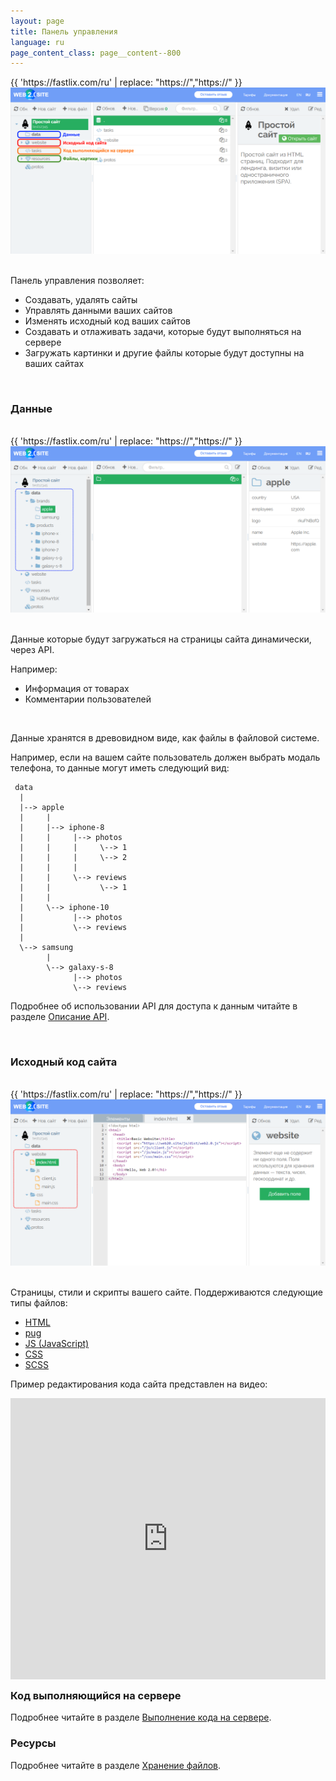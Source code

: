 ```yaml
---
layout: page
title: Панель управления
language: ru
page_content_class: page__content--800
---
```



<div class="safari">
    <div class="safari__header">
        <div class="safari__buttons">
            <div class="safari__button safari__button--red"></div>
            <div class="safari__button safari__button--orange"></div>
            <div class="safari__button safari__button--green"></div>
        </div>
        <div class="safari__address_bar">
            <div class="safari__url">{{ 'https://fastlix.com/ru' | replace: "https://","<span class='safari__url__https'>https://</span>" }}</div>
        </div>
    </div>
    <img class="safari__img" src="/images/docs/dashboard/intro-ru.png" />
</div>

<br>

Панель управления позволяет:
- Создавать, удалять сайты
- Управлять данными ваших сайтов
- Изменять исходный код ваших сайтов
- Создавать и отлаживать задачи, которые будут выполняться на сервере
- Загружать картинки и другие файлы которые будут доступны на ваших сайтах

<br>

### Данные



<br>

<div class="safari">
    <div class="safari__header">
        <div class="safari__buttons">
            <div class="safari__button safari__button--red"></div>
            <div class="safari__button safari__button--orange"></div>
            <div class="safari__button safari__button--green"></div>
        </div>
        <div class="safari__address_bar">
            <div class="safari__url">{{ 'https://fastlix.com/ru' | replace: "https://","<span class='safari__url__https'>https://</span>" }}</div>
        </div>
    </div>
    <img class="safari__img" src="/images/docs/dashboard/data-ru.png" />
</div>

<br>

Данные которые будут загружаться на страницы сайта динамически, через API. 

Например:

- Информация от товарах
- Комментарии пользователей

<br>

Данные хранятся в древовидном виде, как файлы в файловой системе.

Например, если на вашем сайте пользователь должен выбрать модаль телефона,
то данные могут иметь следующий вид:

```
 data
  |
  |--> apple
  |     |
  |     |--> iphone-8
  |     |     |--> photos
  |     |     |     \--> 1
  |     |     |     \--> 2
  |     |     |
  |     |     \--> reviews
  |     |           \--> 1
  |     |
  |     \--> iphone-10
  |           |--> photos
  |           \--> reviews
  |
  \--> samsung
        |
        \--> galaxy-s-8
              |--> photos
              \--> reviews
```

Подробнее об использовании API для доступа к данным читайте в разделе [Описание API](/ru/docs/api).

<br>

### Исходный код сайта

<br>

<div class="safari">
    <div class="safari__header">
        <div class="safari__buttons">
            <div class="safari__button safari__button--red"></div>
            <div class="safari__button safari__button--orange"></div>
            <div class="safari__button safari__button--green"></div>
        </div>
        <div class="safari__address_bar">
            <div class="safari__url">{{ 'https://fastlix.com/ru' | replace: "https://","<span class='safari__url__https'>https://</span>" }}</div>
        </div>
    </div>
    <img class="safari__img" src="/images/docs/dashboard/website-ru.png" />
</div>

<br>

Страницы, стили и скрипты вашего сайте. Поддерживаются следующие типы файлов:

- [HTML](https://ru.wikipedia.org/wiki/HTML)
- [pug](https://pugjs.org)
- [JS (JavaScript)](https://ru.wikipedia.org/wiki/JavaScript)
- [CSS](https://ru.wikipedia.org/wiki/CSS)
- [SCSS](https://sass-lang.com/)

Пример редактирования кода сайта представлен на видео:

<div class="safari">
    <iframe width="100%" height="450" style="margin-bottom: -10px" src="https://www.youtube.com/embed/fBve_lUsWuc?rel=0&amp;showinfo=0" frameborder="0" allow="autoplay; encrypted-media" allowfullscreen></iframe>
</div>

### Код выполняющийся на сервере

 

Подробнее читайте в разделе [Выполнение кода на сервере](/ru/docs/how-to-run-code).


### Ресурсы

 
Подробнее читайте в разделе [Хранение файлов](/ru/docs/file-storage).
